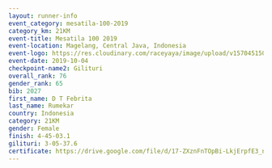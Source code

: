 ```yaml
---
layout: runner-info 
event_category: mesatila-100-2019 
category_km: 21KM 
event-title: Mesatila 100 2019 
event-location: Magelang, Central Java, Indonesia 
event-logo: https://res.cloudinary.com/raceyaya/image/upload/v1570451507/logo/mesastila100_jin7bl.jpg 
event-date: 2019-10-04 
checkpoint-name2: Gilituri 
overall_rank: 76
gender_rank: 65
bib: 2027
first_name: D T Febrita
last_name: Rumekar
country: Indonesia
category: 21KM
gender: Female
finish: 4-45-03.1
gilituri: 3-05-37.6
certificate: https://drive.google.com/file/d/17-ZXznFnTOpBi-LkjErpfE3_nE0EIkOX/view?usp=sharing
---
```

